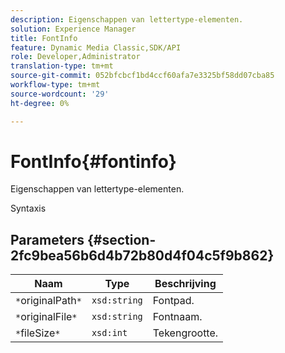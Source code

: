 ```yaml
---
description: Eigenschappen van lettertype-elementen.
solution: Experience Manager
title: FontInfo
feature: Dynamic Media Classic,SDK/API
role: Developer,Administrator
translation-type: tm+mt
source-git-commit: 052bfcbcf1bd4ccf60afa7e3325bf58dd07cba85
workflow-type: tm+mt
source-wordcount: '29'
ht-degree: 0%

---
```



# FontInfo{#fontinfo}

Eigenschappen van lettertype-elementen.

Syntaxis

## Parameters {#section-2fc9bea56b6d4b72b80d4f04c5f9b862}

| Naam | Type | Beschrijving |
|---|---|---|
| `*`originalPath`*` | `xsd:string` | Fontpad. |
| `*`originalFile`*` | `xsd:string` | Fontnaam. |
| `*`fileSize`*` | `xsd:int` | Tekengrootte. |

